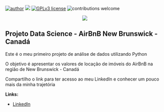 [![author](https://img.shields.io/badge/author-LeoParize-red.svg)](https://www.linkedin.com/in/lparize/) [![](https://img.shields.io/badge/python-3.7+-blue.svg)](https://www.python.org/downloads/release/python-365/) [![GPLv3 license](https://img.shields.io/badge/License-GPLv3-blue.svg)](http://perso.crans.org/besson/LICENSE.html) ![contributions welcome](https://img.shields.io/badge/contributions-welcome-brightgreen.svg?style=flat)

<p align="center">
  <img src="https://media.licdn.com/dms/image/D4D16AQHBZmC5WOIUWA/profile-displaybackgroundimage-shrink_350_1400/0/1674850152867?e=1681344000&v=beta&t=QcMZGVUvP7KcyAyWBIyqMgn8xZQjdz75_aix5Xy4u_w">
  </p>
  
  ## Projeto Data Science - AirBnB New Brunswick - Canadá
  
  Este é o meu primeiro projeto de análise de dados utilizando Python  
 
  O objetivo é apresentar os valores de locação de imóveis do AirBnB na região de New Brunswick - Canadá
                 
Compartilho o link para ter acesso ao meu LinkedIn e conhecer um pouco mais da minha trajetória
 
**Links:**
* [LinkedIn](https://www.linkedin.com/in/lparize/)
